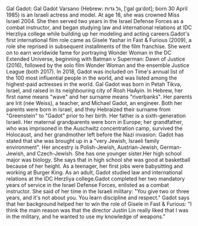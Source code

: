 Gal Gadot: Gal Gadot Varsano (Hebrew: גל גדות‎, [ˈɡal ɡaˈdot]; born 30 April 1985) is an Israeli actress and model. At age 18, she was crowned Miss Israel 2004. She then served two years in the Israel Defense Forces as a combat instructor, and began studying law and international relations at IDC Herzliya college while building up her modeling and acting careers.Gadot's first international film role came as Gisele Yashar in Fast & Furious (2009), a role she reprised in subsequent installments of the film franchise. She went on to earn worldwide fame for portraying Wonder Woman in the DC Extended Universe, beginning with Batman v Superman: Dawn of Justice (2016), followed by the solo film Wonder Woman and the ensemble Justice League (both 2017). In 2018, Gadot was included on Time's annual list of the 100 most influential people in the world, and was listed among the highest-paid actresses in the world. Gal Gadot was born in Petah Tikva, Israel, and raised in its neighbouring city of Rosh HaAyin. In Hebrew, her first name means "wave" and her surname means "riverbanks". Her parents are Irit (née Weiss), a teacher, and Michael Gadot, an engineer. Both her parents were born in Israel, and they Hebraized their surname from "Greenstein" to "Gadot" prior to her birth. Her father is a sixth-generation Israeli. Her maternal grandparents were born in Europe; her grandfather, who was imprisoned in the Auschwitz concentration camp, survived the Holocaust, and her grandmother left before the Nazi invasion. Gadot has stated that she was brought up in a "very Jewish, Israeli family environment". Her ancestry is Polish-Jewish, Austrian-Jewish, German-Jewish, and Czech-Jewish. She has one younger sister.Her high school major was biology. She says that in high school she was good at basketball because of her height. As a teenager, her first jobs were babysitting and working at Burger King. As an adult, Gadot studied law and international relations at the IDC Herzliya college.Gadot completed her two mandatory years of service in the Israel Defense Forces, enlisted as a combat instructor. She said of her time in the Israeli military: "You give two or three years, and it's not about you. You learn discipline and respect." Gadot says that her background helped her to win the role of Gisele in Fast & Furious: "I think the main reason was that the director Justin Lin really liked that I was in the military, and he wanted to use my knowledge of weapons."
